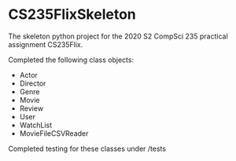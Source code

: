# CS235FlixSkeleton
The skeleton python project for the 2020 S2 CompSci 235 practical assignment CS235Flix.

Completed the following class objects:
- Actor
- Director
- Genre
- Movie
- Review
- User
- WatchList
- MovieFileCSVReader

Completed testing for these classes under /tests